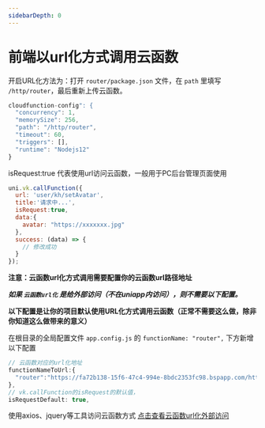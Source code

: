 ```yaml
---
sidebarDepth: 0
---
```


# 前端以url化方式调用云函数

开启URL化方法为：打开 `router/package.json` 文件，在 `path` 里填写 `/http/router`，最后重新上传云函数。

```js
cloudfunction-config": {
  "concurrency": 1,
  "memorySize": 256,
  "path": "/http/router",
  "timeout": 60,
  "triggers": [],
  "runtime": "Nodejs12"
}
```

isRequest:true 代表使用url访问云函数，一般用于PC后台管理页面使用

```js
uni.vk.callFunction({
  url: 'user/kh/setAvatar',
  title:'请求中...',
  isRequest:true,
  data:{
    avatar: "https://xxxxxxx.jpg"
  },
  success: (data) => {
    // 修改成功
  }
});
```

**注意：云函数url化方式调用需要配置你的云函数url路径地址**

___如果 `云函数url化` 是给外部访问（不在uniapp内访问），则不需要以下配置。___

**以下配置是让你的项目默认使用URL化方式调用云函数（正常不需要这么做，除非你知道这么做带来的意义）**

在根目录的全局配置文件 `app.config.js` 的 `functionName: "router",` 下方新增以下配置

```js
// 云函数对应的url化地址
functionNameToUrl:{
  "router":"https://fa72b138-15f6-47c4-994e-8bdc2353fc98.bspapp.com/http/router",
},
// vk.callFunction的isRequest的默认值，
isRequestDefault: true,
```

使用axios、jquery等工具访问云函数方式 [点击查看云函数url化外部访问](https://vkdoc.fsq.pub/client/question/q2.html)